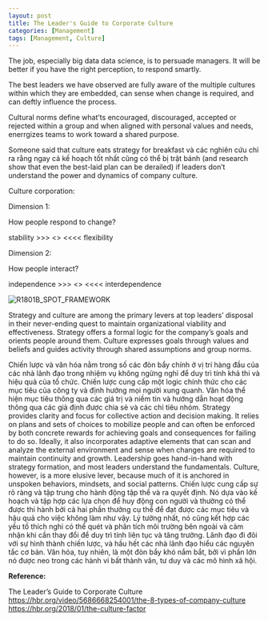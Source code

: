 ```yaml
---
layout: post
title: The Leader's Guide to Corporate Culture
categories: [Management]
tags: [Management, Culture]
---
```


The job, especially big data data science, is to persuade managers. It will be better if you have the right perception, to respond smartly.

The best leaders we have observed are fully aware of the multiple cultures within which they are embedded, can sense when change is required, and can deftly influence the process.

Cultural norms define what’ts encouraged, discouraged, accepted or rejected within a group and when aligned with personal values and needs, enerrgizes teams to work toward a shared purpose.

Someone said that culture eats strategy for breakfast và các nghiên cứu chỉ ra rằng ngay cả kế hoạch tốt nhất cũng có thể bị trật bánh (and research show that even the best-laid plan can be derailed) if leaders don’t understand the power and dynamics of company culture.

 

Culture corporation:

Dimension 1:

How people respond to change?

stability     >>>  <> <<<<    flexibility

Dimension 2:

How people interact?

independence    >>>  <> <<<<  interdependence

 

![R1801B_SPOT_FRAMEWORK](https://hbr.org/resources/images/article_assets/2017/12/R1801B_SPOT_FRAMEWORK.png)



Strategy and culture are among the primary levers at top leaders’ disposal in their never-ending quest to maintain organizational viability and effectiveness. Strategy offers a formal logic for the company’s goals and orients people around them. Culture expresses goals through values and beliefs and guides activity through shared assumptions and group norms.

Chiến lược và văn hóa nằm trong số các đòn bẩy chính ở vị trí hàng đầu của các nhà lãnh đạo trong nhiệm vụ không ngừng nghỉ để duy trì tính khả thi và hiệu quả của tổ chức. Chiến lược cung cấp một logic chính thức cho các mục tiêu của công ty và định hướng mọi người xung quanh. Văn hóa thể hiện mục tiêu thông qua các giá trị và niềm tin và hướng dẫn hoạt động thông qua các giả định được chia sẻ và các chỉ tiêu nhóm.
Strategy provides clarity and focus for collective action and decision making. It relies on plans and sets of choices to mobilize people and can often be enforced by both concrete rewards for achieving goals and consequences for failing to do so. Ideally, it also incorporates adaptive elements that can scan and analyze the external environment and sense when changes are required to maintain continuity and growth. Leadership goes hand-in-hand with strategy formation, and most leaders understand the fundamentals. Culture, however, is a more elusive lever, because much of it is anchored in unspoken behaviors, mindsets, and social patterns.
Chiến lược cung cấp sự rõ ràng và tập trung cho hành động tập thể và ra quyết định. Nó dựa vào kế hoạch và tập hợp các lựa chọn để huy động con người và thường có thể được thi hành bởi cả hai phần thưởng cụ thể để đạt được các mục tiêu và hậu quả cho việc không làm như vậy. Lý tưởng nhất, nó cũng kết hợp các yếu tố thích nghi có thể quét và phân tích môi trường bên ngoài và cảm nhận khi cần thay đổi để duy trì tính liên tục và tăng trưởng. Lãnh đạo đi đôi với sự hình thành chiến lược, và hầu hết các nhà lãnh đạo hiểu các nguyên tắc cơ bản. Văn hóa, tuy nhiên, là một đòn bẩy khó nắm bắt, bởi vì phần lớn nó được neo trong các hành vi bất thành văn, tư duy và các mô hình xã hội.

**Reference:** 

The Leader’s Guide to Corporate Culture
https://hbr.org/video/5686668254001/the-8-types-of-company-culture
https://hbr.org/2018/01/the-culture-factor